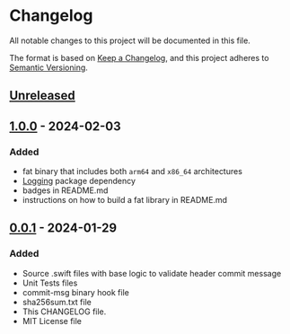 # Changelog

All notable changes to this project will be documented in this file.

The format is based on [Keep a Changelog](https://keepachangelog.com/en/1.0.0/),
and this project adheres to [Semantic Versioning](https://semver.org/spec/v2.0.0.html).

## [Unreleased]

## [1.0.0] - 2024-02-03

### Added

- fat binary that includes both `arm64` and `x86_64` architectures
- [Logging](https://github.com/apple/swift-log) package dependency
- badges in README.md
- instructions on how to build a fat library in README.md

## [0.0.1] - 2024-01-29

### Added

- Source .swift files with base logic to validate header commit message
- Unit Tests files
- commit-msg binary hook file
- sha256sum.txt file
- This CHANGELOG file.
- MIT License file

[unreleased]: https://github.com/antoniopantaleo/conventional-commit-git-hook/compare/v0.0.1...HEAD
[1.0.0]: https://github.com/antoniopantaleo/conventional-commit-git-hook/compare/v0.0.1...v1.0.0
[0.0.1]: https://github.com/antoniopantaleo/conventional-commit-git-hook/releases/tag/v0.0.1


